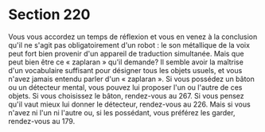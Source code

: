 # Section 220

Vous vous accordez un temps de réflexion et vous en venez à la 
conclusion qu'il ne s'agit pas obligatoirement d'un robot : le son 
métallique de la voix peut fort bien provenir d'un appareil de 
traduction simultanée. Mais que peut bien être ce « zaplaran » 
qu'il demande? Il semble avoir la maîtrise d'un vocabulaire 
suffisant pour désigner tous les objets usuels, et vous n'avez 
jamais entendu parler d'un « zaplaran ». Si vous possédez un 
bâton ou un détecteur mental, vous pouvez lui proposer l'un ou 
l'autre de ces objets. Si vous choisissez le bâton, rendez-vous au 
267. Si vous pensez qu'il vaut mieux lui donner le détecteur, 
rendez-vous au 226. Mais si vous n'avez ni l'un ni l'autre ou, si 
les possédant, vous préférez les garder, rendez-vous au 179.